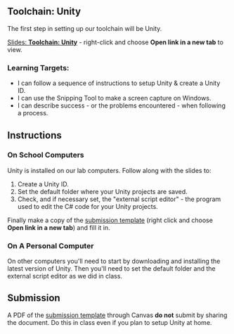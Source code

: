 [//]: # ( <p><iframe src="https://douglasurner.github.io/GDP2/units/1/U1.0-toolchain-setup/a-unity" width="100%" height="666px"></iframe></p> )

## Toolchain: Unity

[slides]: https://docs.google.com/presentation/d/11rmWFCAxk_sEiLdIEvhSGuW5QFodw8ZB68lq56WcsSo/edit?usp=sharing
[template]: https://docs.google.com/document/d/1lqeAFuXUtwDdQw-GJHnAvuFEi65oWSo7sGXG59BokT8/edit?usp=sharing

The first step in setting up our toolchain will be Unity.

[Slides: **Toolchain: Unity**][slides] - right-click and choose **Open link in a new tab** to view.

### Learning Targets:

* I can follow a sequence of instructions to setup Unity & create a Unity ID.
* I can use the Snipping Tool to make a screen capture on Windows.
* I can describe success - or the problems encountered - when following a process.

## Instructions

### On School Computers

Unity is installed on our lab computers. Follow along with the slides to:

1. Create a Unity ID.
1. Set the default folder where your Unity projects are saved.
1. Check, and if necessary set, the "external script editor" - the program used to edit the C# code for your Unity projects.

Finally make a copy of the [submission template][template] (right click and choose **Open link in a new tab**) and fill it in.

### On A Personal Computer

On other computers you'll need to start by downloading and installing the latest version of Unity. Then you'll need to set the default folder and the external script editor as we did in class.

## Submission

A PDF of the [submission template][template] through Canvas **do not** submit by sharing the document. Do this in class even if you plan to setup Unity at home.
